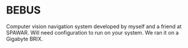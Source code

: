# BEBUS
Computer vision navigation system developed by myself and a friend at SPAWAR. Will need configuration to run on your system. We ran it on a Gigabyte BRIX.

